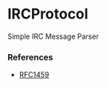 # IRCProtocol

Simple IRC Message Parser

### References
* [RFC1459](https://tools.ietf.org/html/rfc1459.html#section-2.3.1)
